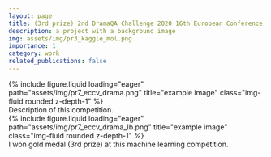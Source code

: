 ```yaml
---
layout: page
title: (3rd prize) 2nd DramaQA Challenge 2020 16th European Conference on Computer Vision (ECCV)
description: a project with a background image
img: assets/img/pr3_kaggle_mol.png
importance: 1
category: work
related_publications: false
---
```




<div class="row">
    <div class="col-sm mt-3 mt-md-0">
        {% include figure.liquid loading="eager" path="assets/img/pr7_eccv_drama.png" title="example image" class="img-fluid rounded z-depth-1" %}
    </div>
</div>
<div class="caption">
    Description of this competition.
</div>

<div class="row">
    <div class="col-sm mt-3 mt-md-0">
        {% include figure.liquid loading="eager" path="assets/img/pr7_eccv_drama_lb.png" title="example image" class="img-fluid rounded z-depth-1" %}
    </div>
</div>
<div class="caption">
    I won gold medal (3rd prize) at this machine learning competition.
</div>

[//]: # (Solutions are explaned in here <a href='https://www.kaggle.com/competitions/bengaliai-cv19/discussion/135960'>7th solution.</a>)

